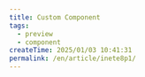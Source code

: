 ```yaml
---
title: Custom Component
tags:
  - preview
  - component
createTime: 2025/01/03 10:41:31
permalink: /en/article/inete8p1/
---
```


<CustomComponent />
